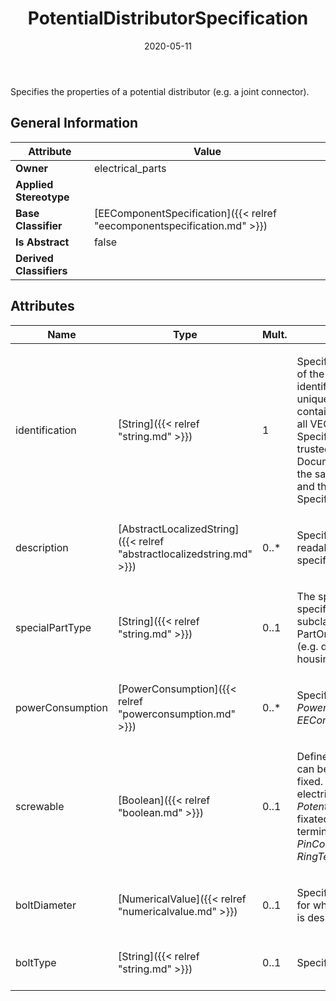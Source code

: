 ﻿---
title: PotentialDistributorSpecification
toc: false
type: specs
date: "2020-05-11"
draft: false
specification: VEC
version: 1.2.0
documentType: "Recommendation"
elementType: Class
classes:
  - PotentialDistributorSpecification
menu_name: vec-1.2.0
---
<p> Specifies the properties of a potential distributor (e.g. a joint connector).      </p>

## General Information

| Attribute               | Value |
|-------------------------|-------|
| **Owner**               | electrical_parts |
| **Applied Stereotype**  |   |
| **Base Classifier**     | [EEComponentSpecification]({{< relref "eecomponentspecification.md" >}})<br/>  |
| **Is Abstract**         | false |
| **Derived Classifiers** |   |

## Attributes
|  Name  |  Type  |  Mult.  |  Description  |  Owning Classifier  |
|--------|--------|---------|---------------|--------------|
|identification | [String]({{< relref "string.md" >}}) | 1 | <p> Specifies a unique identification of the specification. The identification is guaranteed to be unique within the document containing the specification. For all VEC-documents a Specification-instance can be trusted to be identical if the DocumentVersion-instance is the same (see DocumentVersion) and the identification of the Specification is the same.      </p> | [Specification]({{< relref "specification.md" >}}) |
|description | [AbstractLocalizedString]({{< relref "abstractlocalizedstring.md" >}}) | 0..* | <p> Specifies additional, human readable information about the specification.      </p> | [Specification]({{< relref "specification.md" >}}) |
|specialPartType | [String]({{< relref "string.md" >}}) | 0..1 | <p>The specialPartType allows the specification of subclassifications for a PartOrUsageRelatedSpecification (e.g. different types of connector housings).  </p> | [PartOrUsageRelatedSpecification]({{< relref "partorusagerelatedspecification.md" >}}) |
|powerConsumption | [PowerConsumption]({{< relref "powerconsumption.md" >}}) | 0..* | <p> Specifies the <i>PowerConsumptions</i> of this <i>EEComponentSpecification.</i>      </p> | [EEComponentSpecification]({{< relref "eecomponentspecification.md" >}}) |
|screwable | [Boolean]({{< relref "boolean.md" >}}) | 0..1 | <p> Defines if the <i>PotentialDistributor</i> can be screwed by itself to be fixed. This fixation is a non-electrical connection. If the <i>PotentialDistributor</i> can be fixated electrical (like a ring terminal) it shall have one <i>PinComponent</i> with a <i>RingTerminalSpecification</i>.       </p> | [PotentialDistributorSpecification]({{< relref "potentialdistributorspecification.md" >}}) |
|boltDiameter | [NumericalValue]({{< relref "numericalvalue.md" >}}) | 0..1 | <p> Specifies the diameter of the bolt for which the potential distributor is designed for.      </p> | [PotentialDistributorSpecification]({{< relref "potentialdistributorspecification.md" >}}) |
|boltType | [String]({{< relref "string.md" >}}) | 0..1 | <p> Specifies the type of the bolt.       </p> | [PotentialDistributorSpecification]({{< relref "potentialdistributorspecification.md" >}}) |

